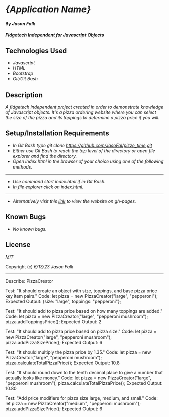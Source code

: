 # _{Application Name}_

#### By _**Jason Falk**_

#### _Fidgetech Independent for Javascript Objects_

## Technologies Used

* _Javascript_
* _HTML_
* _Bootstrap_
* _Git/Git Bash_

## Description

_A fidgetech independent project created in order to demonstrate knowledge of Javascript objects. It's a pizza ordering website where you can select the size of the pizza and its toppings to determine a pizza price if you will._

## Setup/Installation Requirements

* _In Git Bash type git clone https://github.com/JasoFal/pizze_time.git_
* _Either use Git Bash to reach the top level of the directory or open file explorer and find the directory._
* _Open index.html in the browser of your choice using one of the following methods._
------
* _Use command start index.html if in Git Bash._
* _In file explorer click on index.html._
------
* _Alternatively visit this *[link](https://jasofal.github.io/pizza_time/)* to view the website on gh-pages._

## Known Bugs

* _No known bugs._

## License

_MIT_

Copyright (c) _6/13/23_ _Jason Falk_



--------------------------
Describe: PizzaCreator

Test: "It should create an object with size, toppings, and base pizza price key item pairs."
Code:
let pizza = new PizzaCreator("large", "pepperoni");
Expected Output: {size: "large", toppings: "pepperoni"};

Test: "It should add to pizza price based on how many toppings are added."
Code:
let pizza = new PizzaCreator("large", "pepperoni mushroom");
pizza.addToppingsPrice();
Expected Output: 2

Test: "It should add to pizza price based on pizza size."
Code:
let pizza = new PizzaCreator("large", "pepperoni mushroom");
pizza.addPizzaSizePrice();
Expected Output: 6

Test: "It should multiply the pizza price by 1.35."
Code:
let pizza = new PizzaCreator("large", "pepperoni mushroom");
pizza.calculateTotalPizzaPrice();
Expected Output: 10.8

Test: "It should round down to the tenth decimal place to give a number that actually looks like money."
Code:
let pizza = new PizzaCreator("large", "pepperoni mushroom");
pizza.calculateTotalPizzaPrice();
Expected Output: 10.80

Test: "Add price modifiers for pizza size large, medium, and small."
Code:
let pizza = new PizzaCreator("medium", "pepperoni mushroom");
pizza.addPizzaSizePrice();
Expected Output: 6


 <!-- Constructors and prototypes are used successfully.
Application works as expected.
Tests are included for each business logic behavior and code is committed after each test passes.
Project is in a polished, portfolio-quality state.
The prompt’s required functionality and baseline project requirements are in place. -->